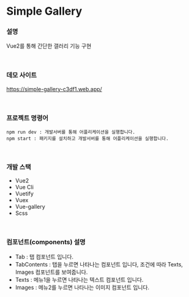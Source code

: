 # Simple Gallery

### 설명
Vue2를 통해 간단한 갤러리 기능 구현

<br />

### 데모 사이트
https://simple-gallery-c3df1.web.app/

<br />


### 프로젝트 명령어
```
npm run dev : 개발서버를 통해 어플리케이션을 실행합니다.
npm start : 패키지를 설치하고 개발서버를 통해 어플리케이션을 실행합니다.
``` 

<br />

### 개발 스택
- Vue2
- Vue Cli
- Vuetify
- Vuex
- Vue-gallery
- Scss

<br />

### 컴포넌트(components) 설명
- Tab : 탭 컴포넌트 입니다.
- TabContents : 탭을 누르면 나타나는 컴포넌트 입니다, 조건에 따라 Texts, Images 컴포넌트를 보여줍니다. 
- Texts : 메뉴1을 누르면 나타나는 텍스트 컴포넌트 입니다.
- Images : 메뉴2를 누르면 나타나는 이미지 컴포넌트 입니다.

<br />
